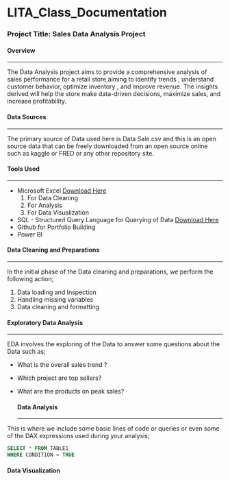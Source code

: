 # LITA_Class_Documentation

### Project Title: Sales Data Analysis Project

#### Overview
---
The Data Analysis project aims to provide a comprehensive analysis of sales performance for a retail  store,aiming to identify trends , understand customer behavior, optimize inventory , and improve revenue. The insights derived will help the store make data-driven decisions, maximize sales, and increase profitability.

#### Data Sources
---
The primary source of Data used here is Data Sale.csv and this is an open source data that can be freely downloaded from an open source online such as kaggle or FRED or any other repository site.

#### Tools Used
---
- Microsoft Excel [Download Here](https:/www.microsoft.com)
  1. For Data Cleaning
  2. For Analysis
  3. For Data Visualization
- SQL - Structured Query Language for Querying of Data [Download Here](https:/www.mysql.com)
- Github for Portfolio Building
- Power BI
  

#### Data Cleaning and Preparations
---
In the initial phase of the Data cleaning and preparations, we perform the following action;
1. Data loading and Inspection
2. Handling missing variables
3. Data cleaning and formatting

#### Exploratory Data Analysis
---
EDA involves the exploring of the Data to answer some questions about the Data such as;
- What is the overall sales trend ?
- Which project are top sellers?
- What are the products on peak sales?

  #### Data Analysis
  ---
This is where we include some basic lines of code or queries or even some of the DAX expressions used during your analysis;

```SQL
SELECT * FROM TABLE1
WHERE CONDITION = TRUE
```
#### Data Visualization
